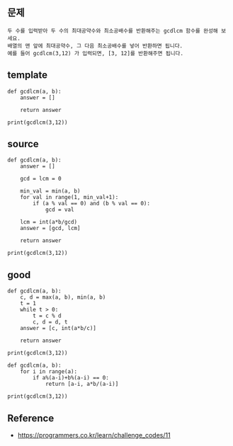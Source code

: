 ## 문제
```
두 수를 입력받아 두 수의 최대공약수와 최소공배수를 반환해주는 gcdlcm 함수를 완성해 보세요. 
배열의 맨 앞에 최대공약수, 그 다음 최소공배수를 넣어 반환하면 됩니다. 
예를 들어 gcdlcm(3,12) 가 입력되면, [3, 12]를 반환해주면 됩니다.
```

## template
```
def gcdlcm(a, b):
    answer = []

    return answer

print(gcdlcm(3,12))
```

## source
```
def gcdlcm(a, b):
    answer = []

    gcd = lcm = 0

    min_val = min(a, b)
    for val in range(1, min_val+1):
        if (a % val == 0) and (b % val == 0):
            gcd = val

    lcm = int(a*b/gcd)
    answer = [gcd, lcm]

    return answer

print(gcdlcm(3,12))
```

## good
```
def gcdlcm(a, b):
    c, d = max(a, b), min(a, b)
    t = 1
    while t > 0:
        t = c % d
        c, d = d, t
    answer = [c, int(a*b/c)]

    return answer

print(gcdlcm(3,12))
```

```
def gcdlcm(a, b):
    for i in range(a):
        if a%(a-i)+b%(a-i) == 0:
            return [a-i, a*b/(a-i)]

print(gcdlcm(3,12))
```

## Reference
* https://programmers.co.kr/learn/challenge_codes/11
